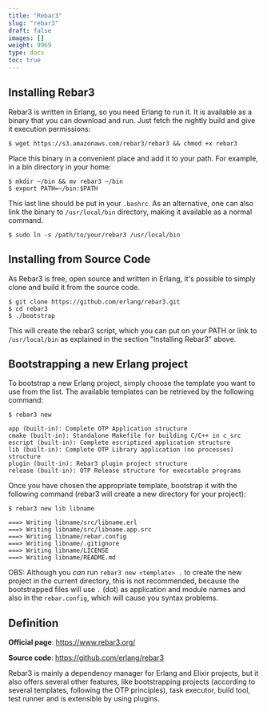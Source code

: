 ```yaml
---
title: "Rebar3"
slug: "rebar3"
draft: false
images: []
weight: 9969
type: docs
toc: true
---
```


## Installing Rebar3
Rebar3 is written in Erlang, so you need Erlang to run it. It is available as a binary that you can download and run. Just fetch the nightly build and give it execution permissions:

    $ wget https://s3.amazonaws.com/rebar3/rebar3 && chmod +x rebar3

Place this binary in a convenient place and add it to your path. For example, in a bin directory in your home:

    $ mkdir ~/bin && mv rebar3 ~/bin
    $ export PATH=~/bin:$PATH

This last line should be put in your `.bashrc`. As an alternative, one can also link the binary to `/usr/local/bin` directory, making it available as a normal command.

    $ sudo ln -s /path/to/your/rebar3 /usr/local/bin

## Installing from Source Code
As Rebar3 is free, open source and written in Erlang, it's possible to simply clone and build it from the source code.

    $ git clone https://github.com/erlang/rebar3.git
    $ cd rebar3
    $ ./bootstrap

This will create the rebar3 script, which you can put on your PATH or link to `/usr/local/bin` as explained in the section "Installing Rebar3" above.

## Bootstrapping a new Erlang project
To bootstrap a new Erlang project, simply choose the template you want to use from the list. The available templates can be retrieved by the following command:

    $ rebar3 new

    app (built-in): Complete OTP Application structure
    cmake (built-in): Standalone Makefile for building C/C++ in c_src
    escript (built-in): Complete escriptized application structure
    lib (built-in): Complete OTP Library application (no processes) structure
    plugin (built-in): Rebar3 plugin project structure
    release (built-in): OTP Release structure for executable programs

Once you have chosen the appropriate template, bootstrap it with the following command (rebar3 will create a new directory for your project):

    $ rebar3 new lib libname

    ===> Writing libname/src/libname.erl
    ===> Writing libname/src/libname.app.src
    ===> Writing libname/rebar.config
    ===> Writing libname/.gitignore
    ===> Writing libname/LICENSE
    ===> Writing libname/README.md

OBS: Although you *can* run `rebar3 new <template> .` to create the new project in the current directory, this is not recommended, because the bootstrapped files will use `.` (dot) as application and module names and also in the `rebar.config`, which will cause you syntax problems.

## Definition
**Official page**: https://www.rebar3.org/

**Source code**: https://github.com/erlang/rebar3

Rebar3 is mainly a dependency manager for Erlang and Elixir projects, but it also offers several other features, like bootstrapping projects (according to several templates, following the OTP principles), task executor, build tool, test runner and is extensible by using plugins.

